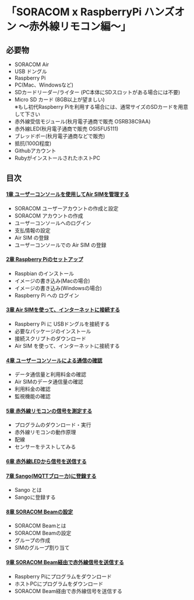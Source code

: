 
# 「SORACOM x RaspberryPi ハンズオン  〜赤外線リモコン編〜」

## 必要物
- SORACOM Air
- USB ドングル
- Raspberry Pi
- PC(Mac、Windowsなど)
- SDカードリーダー/ライター (PC本体にSDスロットがある場合には不要)
- Micro SD カード (8GB以上が望ましい)  
 ※もし初代Raspberry Piを利用する場合には、通常サイズのSDカードを用意して下さい
- 赤外線受信モジュール(秋月電子通商で販売 OSRB38C9AA)
- 赤外線LED(秋月電子通商で販売 OSI5FU5111)
- ブレッドボー(秋月電子通商などで販売)
- 抵抗(100Ω程度)
- Githubアカウント
- RubyがインストールされたホストPC

## 目次
#### [1章 ユーザーコンソールを使用してAir SIMを管理する][chapter1]
- SORACOM ユーザーアカウントの作成と設定
- SORACOM アカウントの作成
- ユーザーコンソールへのログイン
- 支払情報の設定
- Air SIM の登録
- ユーザーコンソールでの Air SIM の登録

#### [2章 Raspberry Piのセットアップ][chapter2]
- Raspbian のインストール
- イメージの書き込み(Macの場合)
- イメージの書き込み(Windowsの場合)
- Raspberry Pi への ログイン

#### [3章 Air SIMを使って、インターネットに接続する][chapter3]
- Raspberry Pi に USBドングルを接続する
- 必要なパッケージのインストール
- 接続スクリプトのダウンロード
- Air SIM を使って、インターネットに接続する

#### [4章 ユーザーコンソールによる通信の確認][chapter4]
- データ通信量と利用料金の確認
- Air SIMのデータ通信量の確認
- 利用料金の確認
- 監視機能の確認

#### [5章 赤外線リモコンの信号を測定する][chapter5]
- プログラムのダウンロード・実行
- 赤外線リモコンの動作原理
- 配線
- センサーをテストしてみる

#### [6章 赤外線LEDから信号を送信する][chapter6]

#### [7章 Sango(MQTTブローカ)に登録する][chapter7]
- Sango とは
- Sangoに登録する

#### [8章 SORACOM Beamの設定][chapter8]
- SORACOM Beamとは
- SORACOM Beamの設定
- グループの作成
- SIMのグループ割り当て

#### [9章 SORACOM Beam経由で赤外線信号を送信する][chapter9]
- Raspberry Piにプログラムをダウンロード
- ホストPCにプログラムをダウンロード
- SORACOM Beam経由で赤外線信号を送信する

[chapter1]: chapter1.md#chapter1
[chapter2]: chapter2.md#chapter2
[chapter3]: chapter3.md#chapter3
[chapter4]: chapter4.md#chapter4
[chapter5]: chapter5.md#chapter5
[chapter6]: chapter6.md#chapter6
[chapter7]: chapter7.md#chapter7
[chapter8]: chapter8.md#chapter8
[chapter9]: chapter9.md#chapter9
